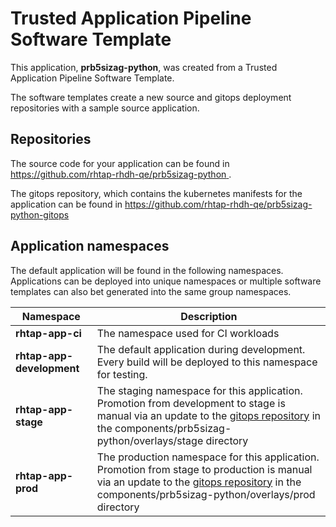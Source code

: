 # Trusted Application Pipeline Software Template

This application, **prb5sizag-python**, was created from a Trusted Application Pipeline Software Template.

The software templates create a new source and gitops deployment repositories with a sample source application. 

## Repositories

The source code for your application can be found in [https://github.com/rhtap-rhdh-qe/prb5sizag-python ](https://github.com/rhtap-rhdh-qe/prb5sizag-python ).
 
The gitops repository, which contains the kubernetes manifests for the application can be found in 
[https://github.com/rhtap-rhdh-qe/prb5sizag-python-gitops ](https://github.com/rhtap-rhdh-qe/prb5sizag-python-gitops ) 

## Application namespaces 

The default application will be found in the following namespaces. Applications can be deployed into unique namespaces or multiple software templates can also bet generated into the same group namespaces.  

|  Namespace   |  Description   |  
| -------- | -------- |
| **rhtap-app-ci** | The namespace used for CI workloads |
| **rhtap-app-development** | The default application during development. Every build will be deployed to this namespace for testing. |
| **rhtap-app-stage** | The staging namespace for this application. Promotion from development to stage is manual via an update to the [gitops repository](https://github.com/rhtap-rhdh-qe/prb5sizag-python-gitops ) in the components/prb5sizag-python/overlays/stage directory |
| **rhtap-app-prod** | The production namespace for this application. Promotion from stage to production is manual via an update to the [gitops repository](https://github.com/rhtap-rhdh-qe/prb5sizag-python-gitops ) in the components/prb5sizag-python/overlays/prod directory |